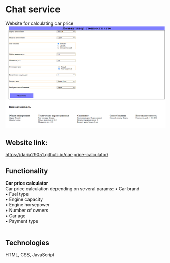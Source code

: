 # Chat service <br/>
 Website for calculating car price <br/>
<img src="readme.png" />

## Website link: <br/>
<a target="_blank">https://daria29051.github.io/car-price-calculator/</a>



## Functionality <br/>
  <strong>Car price calculator</strong> <br/>
  Car price calculation depending on several params:
	&bull; Car brand<br/>
	&bull; Fuel type<br/>
    &bull; Engine capacity<br/>
    &bull; Engine horsepower<br/>
    &bull; Number of owners<br/>
    &bull; Car age<br/>
    &bull; Payment type<br/><br/>



## Technologies <br/>
HTML, CSS, JavaScript<br/><br/>